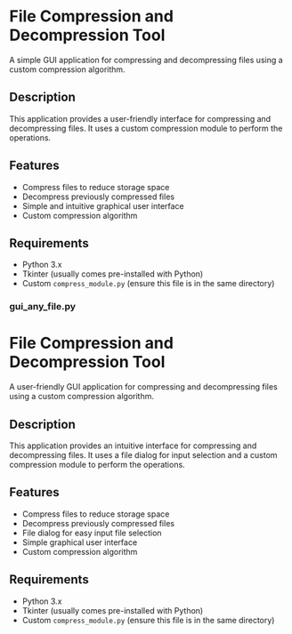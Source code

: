 # File Compression and Decompression Tool

A simple GUI application for compressing and decompressing files using a custom compression algorithm.

## Description

This application provides a user-friendly interface for compressing and decompressing files. It uses a custom compression module to perform the operations.

## Features

- Compress files to reduce storage space
- Decompress previously compressed files
- Simple and intuitive graphical user interface
- Custom compression algorithm

## Requirements

- Python 3.x
- Tkinter (usually comes pre-installed with Python)
- Custom `compress_module.py` (ensure this file is in the same directory)

### gui_any_file.py

# File Compression and Decompression Tool

A user-friendly GUI application for compressing and decompressing files using a custom compression algorithm.

## Description

This application provides an intuitive interface for compressing and decompressing files. It uses a file dialog for input selection and a custom compression module to perform the operations.

## Features

- Compress files to reduce storage space
- Decompress previously compressed files
- File dialog for easy input file selection
- Simple graphical user interface
- Custom compression algorithm

## Requirements

- Python 3.x
- Tkinter (usually comes pre-installed with Python)
- Custom `compress_module.py` (ensure this file is in the same directory)
